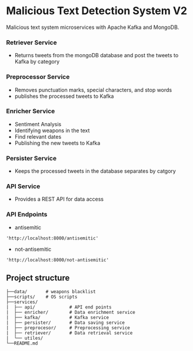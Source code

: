 # Malicious Text Detection System V2

Malicious text system microservices with Apache Kafka and MongoDB.



### Retriever Service
- Returns tweets from the mongoDB database
 and post the tweets to Kafka by category

### Preprocessor Service  
- Removes punctuation marks, special characters, and stop words
- publishes the processed tweets to Kafka

### Enricher Service
- Sentiment Analysis
- Identifying weapons in the text
- Find relevant dates
- Publishing the new tweets to Kafka

### Persister Service
- Keeps the processed  tweets in the database  separates by catgory


### API Service
- Provides a REST API for data access




### API Endpoints

- antisemitic 

```'http://localhost:8000/antisemitic'```


- not-antisemitic

```'http://localhost:8000/not-antisemitic'```


## Project structure

```
├──data/       # weapons blacklist
├──scripts/    # OS scripts
├──services/
|  ├── api/             # API end points
|  ├── enricher/        # Data enrichment service
|  ├── kafka/           # Kafka service
|  ├── persister/       # Data saving service
|  ├── preprocesor/     # Preprocessing service
|  ├── retriever/       # Data retrieval service
|  └── utiles/
└──README.md
```
